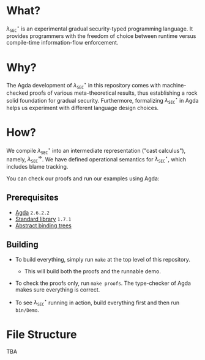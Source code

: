 # What?

$\lambda_{\mathtt{SEC}}^\star$ is an experimental gradual security-typed programming language.
It provides programmers with the freedom of choice between runtime versus compile-time
information-flow enforcement.

# Why?

The Agda development of $\lambda_{\mathtt{SEC}}^\star$ in this repository comes with
machine-checked proofs of various meta-theoretical results, thus establishing a rock
solid foundation for gradual security. Furthermore, formalizing $\lambda_{\mathtt{SEC}}^\star$
in Agda helps us experiment with different language design choices.

# How?

We compile $\lambda_{\mathtt{SEC}}^\star$ into an intermediate representation ("cast calculus"),
namely, $\lambda_{\mathtt{SEC}}^\Rightarrow$. We have defined operational semantics for
$\lambda_{\mathtt{SEC}}^\star$, which includes blame tracking.

You can check our proofs and run our examples using Agda:

## Prerequisites

- [Agda](https://wiki.portal.chalmers.se/agda) `2.6.2.2`
- [Standard library](https://github.com/agda/agda-stdlib) `1.7.1`
- [Abstract binding trees](https://github.com/jsiek/abstract-binding-trees/)

## Building

+ To build everything, simply run `make` at the top level of this repository.
    - This will build both the proofs and the runnable demo.

+ To check the proofs only, run `make proofs`. The type-checker of Agda makes sure
  everything is correct.

+ To see $\lambda_{\mathtt{SEC}}^\star$ running in action, build everything first
  and then run `bin/Demo`.

# File Structure

TBA
